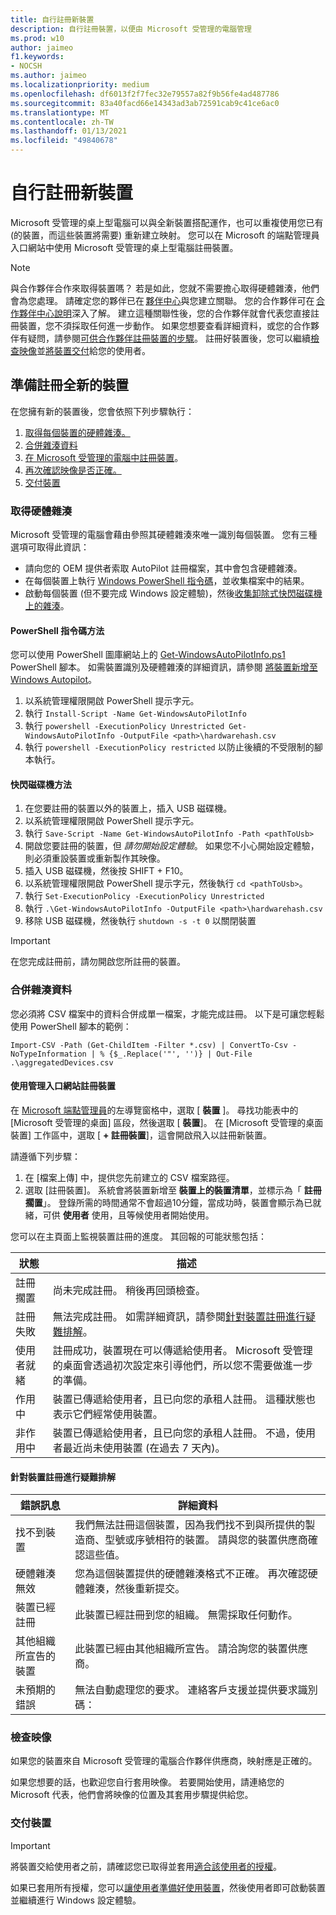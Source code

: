 ```yaml
---
title: 自行註冊新裝置
description: 自行註冊裝置，以便由 Microsoft 受管理的電腦管理
ms.prod: w10
author: jaimeo
f1.keywords:
- NOCSH
ms.author: jaimeo
ms.localizationpriority: medium
ms.openlocfilehash: df6013f2f7fec32e79557a82f9b56fe4ad487786
ms.sourcegitcommit: 83a40facd66e14343ad3ab72591cab9c41ce6ac0
ms.translationtype: MT
ms.contentlocale: zh-TW
ms.lasthandoff: 01/13/2021
ms.locfileid: "49840678"
---
```

# <a name="register-new-devices-yourself"></a>自行註冊新裝置

Microsoft 受管理的桌上型電腦可以與全新裝置搭配運作，也可以重複使用您已有 (的裝置，而這些裝置將需要) 重新建立映射。 您可以在 Microsoft 的端點管理員入口網站中使用 Microsoft 受管理的桌上型電腦註冊裝置。

> [!NOTE]
> 與合作夥伴合作來取得裝置嗎？ 若是如此，您就不需要擔心取得硬體雜湊，他們會為您處理。 請確定您的夥伴已在 [夥伴中心](https://partner.microsoft.com/dashboard)與您建立關聯。 您的合作夥伴可在 [合作夥伴中心說明](https://docs.microsoft.com/partner-center/request-a-relationship-with-a-customer)深入了解。 建立這種關聯性後，您的合作夥伴就會代表您直接註冊裝置，您不須採取任何進一步動作。 如果您想要查看詳細資料，或您的合作夥伴有疑問，請參閱[可供合作夥伴註冊裝置的步驟](register-devices-partner.md)。 註冊好裝置後，您可以繼續[檢查映像](#check-the-image)並[將裝置交付](#deliver-the-device)給您的使用者。

## <a name="prepare-to-register-brand-new-devices"></a>準備註冊全新的裝置


在您擁有新的裝置後，您會依照下列步驟執行：

1. [取得每個裝置的硬體雜湊。](#obtain-the-hardware-hash)
2. [合併雜湊資料](#merge-hash-data)
3. [在 Microsoft 受管理的電腦中註冊裝置](#register-devices-by-using-the-admin-portal)。
4. [再次確認映像是否正確。](#check-the-image)
5. [交付裝置](#deliver-the-device)

### <a name="obtain-the-hardware-hash"></a>取得硬體雜湊

Microsoft 受管理的電腦會藉由參照其硬體雜湊來唯一識別每個裝置。 您有三種選項可取得此資訊：

- 請向您的 OEM 提供者索取 AutoPilot 註冊檔案，其中會包含硬體雜湊。
- 在每個裝置上執行 [Windows PowerShell 指令碼](#powershell-script-method)，並收集檔案中的結果。
- 啟動每個裝置 (但不要完成 Windows 設定體驗)，然後[收集卸除式快閃磁碟機上的雜湊](#flash-drive-method)。

#### <a name="powershell-script-method"></a>PowerShell 指令碼方法

您可以使用 PowerShell 圖庫網站上的 [Get-WindowsAutoPilotInfo.ps1](https://www.powershellgallery.com/packages/Get-WindowsAutoPilotInfo) PowerShell 腳本。 如需裝置識別及硬體雜湊的詳細資訊，請參閱 [將裝置新增至 Windows Autopilot](https://docs.microsoft.com/mem/autopilot/add-devices#device-identification)。

1.  以系統管理權限開啟 PowerShell 提示字元。
2.  執行 `Install-Script -Name Get-WindowsAutoPilotInfo`
3.  執行 `powershell -ExecutionPolicy Unrestricted Get-WindowsAutoPilotInfo -OutputFile <path>\hardwarehash.csv`
4.  執行 `powershell -ExecutionPolicy restricted` 以防止後續的不受限制的腳本執行。


#### <a name="flash-drive-method"></a>快閃磁碟機方法

1. 在您要註冊的裝置以外的裝置上，插入 USB 磁碟機。
2. 以系統管理權限開啟 PowerShell 提示字元。
3. 執行 `Save-Script -Name Get-WindowsAutoPilotInfo -Path <pathToUsb>`
4. 開啟您要註冊的裝置，但 *請勿開始設定體驗*。 如果您不小心開始設定體驗，則必須重設裝置或重新製作其映像。
5. 插入 USB 磁碟機，然後按 SHIFT + F10。
6. 以系統管理權限開啟 PowerShell 提示字元，然後執行 `cd <pathToUsb>`。
7. 執行 `Set-ExecutionPolicy -ExecutionPolicy Unrestricted`
8. 執行 `.\Get-WindowsAutoPilotInfo -OutputFile <path>\hardwarehash.csv`
9. 移除 USB 磁碟機，然後執行 `shutdown -s -t 0` 以關閉裝置

>[!IMPORTANT]
>在您完成註冊前，請勿開啟您所註冊的裝置。 


### <a name="merge-hash-data"></a>合併雜湊資料

您必須將 CSV 檔案中的資料合併成單一檔案，才能完成註冊。 以下是可讓您輕鬆使用 PowerShell 腳本的範例：

`Import-CSV -Path (Get-ChildItem -Filter *.csv) | ConvertTo-Csv -NoTypeInformation | % {$_.Replace('"', '')} | Out-File .\aggregatedDevices.csv`


#### <a name="register-devices-by-using-the-admin-portal"></a>使用管理入口網站註冊裝置

在 [Microsoft 端點管理員](https://endpoint.microsoft.com/)的左導覽窗格中，選取 [ **裝置** ]。 尋找功能表中的 [Microsoft 受管理的桌面] 區段，然後選取 [ **裝置**]。 在 [Microsoft 受管理的桌面裝置] 工作區中，選取 [ **+ 註冊裝置**]，這會開啟飛入以註冊新裝置。

<!-- [![Fly-in after selecting Register devices, listing devices with columns for assigned users, serial number, status, last-seen date, and age](../../media/new-registration-ui.png)](../../media/new-registration-ui.png) -->


<!--Registering any existing devices with Managed Desktop will completely re-image them; make sure you've backed up any important data prior to starting the registration process.-->


請遵循下列步驟：

1. 在 [檔案上傳] 中，提供您先前建立的 CSV 檔案路徑。
3. 選取 [註冊裝置]。 系統會將裝置新增至 **裝置上的裝置清單**，並標示為「 **註冊擱置**」。 登錄所需的時間通常不會超過10分鐘，當成功時，裝置會顯示為已就緒，可供 **使用者** 使用，且等候使用者開始使用。


您可以在主頁面上監視裝置註冊的進度。 其回報的可能狀態包括：

| 狀態 | 描述 |
|---------------|-------------|
| 註冊擱置 | 尚未完成註冊。 稍後再回頭檢查。 |
| 註冊失敗 | 無法完成註冊。 如需詳細資訊，請參閱[針對裝置註冊進行疑難排解](#troubleshooting-device-registration)。 |
| 使用者就緒 | 註冊成功，裝置現在可以傳遞給使用者。 Microsoft 受管理的桌面會透過初次設定來引導他們，所以您不需要做進一步的準備。 |
| 作用中 | 裝置已傳遞給使用者，且已向您的承租人註冊。 這種狀態也表示它們經常使用裝置。 |
| 非作用中 | 裝置已傳遞給使用者，且已向您的承租人註冊。 不過，使用者最近尚未使用裝置 (在過去 7 天內)。  | 

#### <a name="troubleshooting-device-registration"></a>針對裝置註冊進行疑難排解

| 錯誤訊息 | 詳細資料 |
|---------------|-------------|
| 找不到裝置 | 我們無法註冊這個裝置，因為我們找不到與所提供的製造商、型號或序號相符的裝置。 請與您的裝置供應商確認這些值。 |
| 硬體雜湊無效 | 您為這個裝置提供的硬體雜湊格式不正確。 再次確認硬體雜湊，然後重新提交。 |
| 裝置已經註冊 | 此裝置已經註冊到您的組織。 無需採取任何動作。 |
| 其他組織所宣告的裝置 | 此裝置已經由其他組織所宣告。 請洽詢您的裝置供應商。 |
| 未預期的錯誤 | 無法自動處理您的要求。 連絡客戶支援並提供要求識別碼：<requestId> |

### <a name="check-the-image"></a>檢查映像

如果您的裝置來自 Microsoft 受管理的電腦合作夥伴供應商，映射應是正確的。

如果您想要的話，也歡迎您自行套用映像。 若要開始使用，請連絡您的 Microsoft 代表，他們會將映像的位置及其套用步驟提供給您。

### <a name="deliver-the-device"></a>交付裝置

> [!IMPORTANT]
> 將裝置交給使用者之前，請確認您已取得並套用[適合該使用者的授權](../get-ready/prerequisites.md)。

如果已套用所有授權，您可以[讓使用者準備好使用裝置](get-started-devices.md)，然後使用者即可啟動裝置並繼續進行 Windows 設定體驗。





